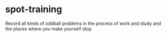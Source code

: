 # spot-training
Record all kinds of oddball problems in the process of work and study and the places where you make yourself stop
